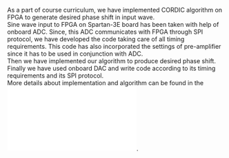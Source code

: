 As a part of course curriculum, we have implemented CORDIC algorithm on FPGA to generate desired phase shift in input wave.<br/>
Sine wave input to FPGA on Spartan-3E board has been taken with help of onboard ADC. Since, this ADC communicates with FPGA through SPI protocol, we have developed the code taking care of all timing requirements. This code has also incorporated the settings of pre-amplifier since it has to be used in conjunction with ADC.<br/>
Then we have implemented our algorithm to produce desired phase shift.<br/>
Finally we have used onboard DAC and write code according to its timing requirements and its SPI protocol.<br/>
More details about implementation and algorithm can be found in the ![alt text](/f_i_phase_shifter_report.pdf).
